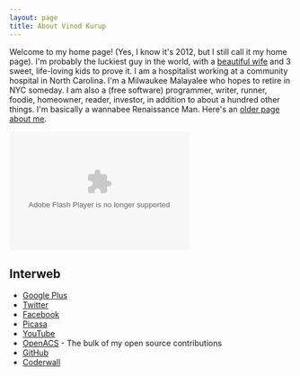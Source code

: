 ```yaml
---
layout: page
title: About Vinod Kurup
---
```


Welcome to my home page! (Yes, I know it's 2012, but I still call it
my home page). I'm probably the luckiest guy in the world, with a
[beautiful wife](/wedding) and 3 sweet, life-loving kids to prove it.
I am a hospitalist working at a community hospital in North Carolina.
I'm a Milwaukee Malayalee who hopes to retire in NYC someday. I am
also a (free software) programmer, writer, runner, foodie, homeowner,
reader, investor, in addition to about a hundred other things. I'm
basically a wannabee Renaissance Man. Here's an
[older page about me](/content/me.html).

<embed type="application/x-shockwave-flash" src="http://picasaweb.google.com/s/c/bin/slideshow.swf" width="320" height="212" flashvars="host=picasaweb.google.com&captions=1&hl=en_US&feat=flashalbum&RGB=0x000000&feed=http%3A%2F%2Fpicasaweb.google.com%2Fdata%2Ffeed%2Fapi%2Fuser%2Fvvkurup%3Falt%3Drss%26kind%3Dphoto%26access%3Dpublic%26psc%3DF%26q%26uname%3Dvvkurup" pluginspage="http://www.macromedia.com/go/getflashplayer"></embed>

## Interweb

- [Google Plus](https://plus.google.com/113862880660394018999/about)
- [Twitter](http://twitter.com/vkurup)
- [Facebook](http://facebook.com/vvkurup)
- [Picasa](http://picasaweb.google.com/vvkurup)
- [YouTube](http://www.youtube.com/vkurup1)
- [OpenACS](http://openacs.org/forums/user-history?user_id=7027) - The bulk
of my open source contributions
- [GitHub](http://github.com/vkurup)
- [Coderwall](http://coderwall.com/vkurup)

<div id="coderwall_badges">
  <script
    type="text/javascript"
    src="http://coderwall-widget.appspot.com/coderwallbadges.js/vkurup">
  </script>
  <script>
    new CoderwallWidget({
      'color':'#000000',
      'backgroundColor':'#ffffff',
      'width':245,
      'height':80
    });
  </script>
</div>
